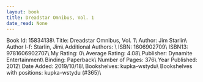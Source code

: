 ```yaml
---
layout: book
title: Dreadstar Omnibus, Vol. 1
date_read: None
---
```


Book Id: 15834138\ 
Title: Dreadstar Omnibus, Vol. 1\ 
Author: Jim Starlin\ 
Author l-f: Starlin, Jim\ 
Additional Authors: \ 
ISBN: 1606902709\ 
ISBN13: 9781606902707\ 
My Rating: 0\ 
Average Rating: 4.08\ 
Publisher: Dynamite Entertainment\ 
Binding: Paperback\ 
Number of Pages: 376\ 
Year Published: 2012\ 
Date Added: 2019/10/18\ 
Bookshelves: kupka-wstydu\ 
Bookshelves with positions: kupka-wstydu (#365)\ 

